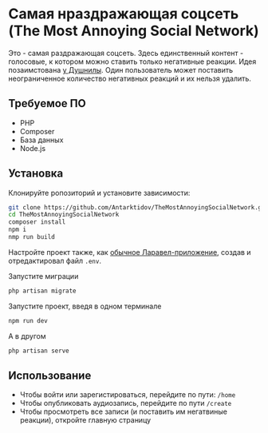 # Самая нраздражающая соцсеть (The Most Annoying Social Network)

Это - самая раздражающая соцсеть. Здесь единственный контент - голосовые, к котором можно ставить только негативные реакции. Идея позаимстована [у Душнилы](https://www.youtube.com/watch?v=ZylVaL5GR6E). Один пользователь может поставить неограниченное количество негативных реакций и их нельзя удалить.

## Требуемое ПО

* PHP
* Composer
* База данных
* Node.js

## Установка

Клонируйте ропозиторий и установите зависимости:

```bash
git clone https://github.com/Antarktidov/TheMostAnnoyingSocialNetwork.git
cd TheMostAnnoyingSocialNetwork
composer install
npm i
nmp run build
```

Настройте проект также, как [обычное Ларавел-приложение](https://laravel.com/docs/11.x/installation#initial-configuration), создав и отредактировал файл ```.env```.

Запустите миграции
```bash
php artisan migrate
```

Запустите проект, введя в одном терминале
```bash
npm run dev
```

А в другом
```bash
php artisan serve
```

## Использование

* Чтобы войти или зарегистироваться, перейдите по пути: ```/home```
* Чтобы опубликовать аудиозапись, перейдите по пути ```/create```
* Чтобы просмотреть все записи (и поставить им негатвиные реакции), откройте главную страницу
